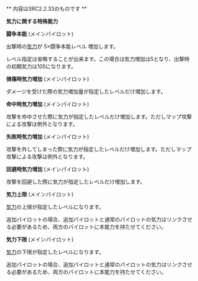 ** 内容はSRC2.2.33のものです **

**気力に関する特殊能力**

**闘争本能** (メインパイロット)

出撃時の[気力](気力.md)が 5×闘争本能レベル 増加します。

レベル指定は省略することが出来ます。この場合は気力増加は5となり、出撃時の初期気力は105になります。

**損傷時気力増加** (メインパイロット)

ダメージを受けた際の気力増加量が指定したレベルだけ増加します。

**命中時気力増加** (メインパイロット)

攻撃を命中させた際に気力が指定したレベルだけ増加します。ただしマップ攻撃による攻撃は例外となります。

**失敗時気力増加** (メインパイロット)

攻撃を外してしまった際に気力が指定したレベルだけ増加します。ただしマップ攻撃による攻撃は例外となります。

**回避時気力増加** (メインパイロット)

攻撃を回避した際に気力が指定したレベルだけ増加します。

**気力上限** (メインパイロット)

[気力](気力.md)の上限が指定したレベルになります。

追加パイロットの場合、追加パイロットと通常のパイロットの気力はリンクさせる必要があるため、両方のパイロットに本能力を持たせてください。

**気力下限** (メインパイロット)

[気力](気力.md)の下限が指定したレベルになります。

追加パイロットの場合、追加パイロットと通常のパイロットの気力はリンクさせる必要があるため、両方のパイロットに本能力を持たせてください。
